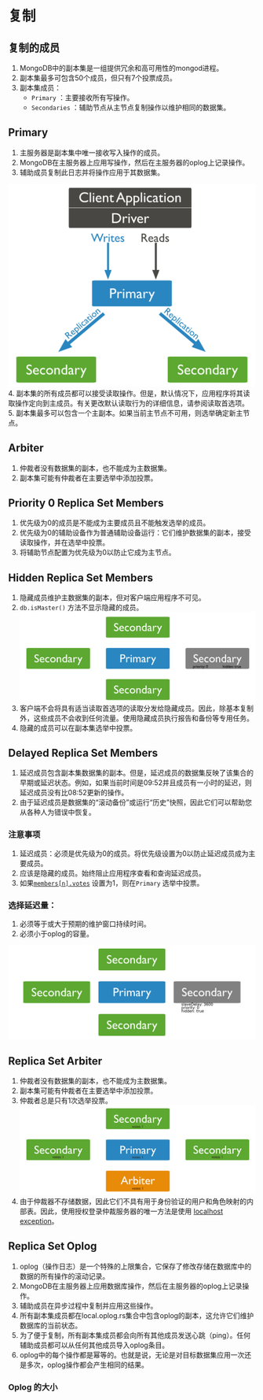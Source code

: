 # 复制

## 复制的成员

1. MongoDB中的副本集是一组提供冗余和高可用性的mongod进程。
2. 副本集最多可包含50个成员，但只有7个投票成员。
3. 副本集成员：
   * `Primary`  ：主要接收所有写操作。
   * `Secondaries` ：辅助节点从主节点复制操作以维护相同的数据集。

## Primary

1. 主服务器是副本集中唯一接收写入操作的成员。
2. MongoDB在主服务器上应用写操作，然后在主服务器的oplog上记录操作。
3. 辅助成员复制此日志并将操作应用于其数据集。

![官网图](./image/replica-set-read-write-operations-primary.svg)
4. 副本集的所有成员都可以接受读取操作。但是，默认情况下，应用程序将其读取操作定向到主成员。有关更改默认读取行为的详细信息，请参阅读取首选项。
5. 副本集最多可以包含一个主副本。如果当前主节点不可用，则选举确定新主节点。

## Arbiter

1. 仲裁者没有数据集的副本，也不能成为主数据集。
2. 副本集可能有仲裁者在主要选举中添加投票。

## Priority 0 Replica Set Members

1. 优先级为0的成员是不能成为主要成员且不能触发选举的成员。
2. 优先级为0的辅助设备作为普通辅助设备运行：它们维护数据集的副本，接受读取操作，并在选举中投票。
3. 将辅助节点配置为优先级为0以防止它成为主节点。

## Hidden Replica Set Members

1. 隐藏成员维护主数据集的副本，但对客户端应用程序不可见。
2. `db.isMaster()` 方法不显示隐藏的成员。![官网图](./image/replica-set-hidden-member.svg)
3. 客户端不会将具有适当读取首选项的读取分发给隐藏成员。因此，除基本复制外，这些成员不会收到任何流量。使用隐藏成员执行报告和备份等专用任务。
4. 隐藏的成员可以在副本集选举中投票。

## Delayed Replica Set Members

1. 延迟成员包含副本集数据集的副本。但是，延迟成员的数据集反映了该集合的早期或延迟状态。例如，如果当前时间是09:52并且成员有一小时的延迟，则延迟成员没有比08:52更新的操作。
2. 由于延迟成员是数据集的“滚动备份”或运行“历史”快照，因此它们可以帮助您从各种人为错误中恢复。

### 注意事项

1. 延迟成员：必须是优先级为0的成员。将优先级设置为0以防止延迟成员成为主要成员。
2. 应该是隐藏的成员。始终阻止应用程序查看和查询延迟成员。
3. 如果[`members[n].votes`](https://docs.mongodb.com/manual/reference/replica-configuration/#rsconf.members[n].votes) 设置为1，则在`Primary` 选举中投票。

### 选择延迟量：

1. 必须等于或大于预期的维护窗口持续时间。
2. 必须小于oplog的容量。

![官网图](./image/replica-set-delayed-member.svg)

## Replica Set Arbiter

1. 仲裁者没有数据集的副本，也不能成为主数据集。
2. 副本集可能有仲裁者在主要选举中添加投票。
3. 仲裁者总是只有1次选举投票。![官网图](./image/replica-set-four-members-add-arbiter.svg)
4. 由于仲裁器不存储数据，因此它们不具有用于身份验证的用户和角色映射的内部表。因此，使用授权登录仲裁服务器的唯一方法是使用 [localhost exception](https://docs.mongodb.com/manual/core/security-users/#localhost-exception)。

## Replica Set Oplog

1. oplog（操作日志）是一个特殊的上限集合，它保存了修改存储在数据库中的数据的所有操作的滚动记录。
2. MongoDB在主服务器上应用数据库操作，然后在主服务器的oplog上记录操作。
3. 辅助成员在异步过程中复制并应用这些操作。
4. 所有副本集成员都在local.oplog.rs集合中包含oplog的副本，这允许它们维护数据库的当前状态。
5. 为了便于复制，所有副本集成员都会向所有其他成员发送心跳（ping）。任何辅助成员都可以从任何其他成员导入oplog条目。
6. oplog中的每个操作都是幂等的。也就是说，无论是对目标数据集应用一次还是多次，oplog操作都会产生相同的结果。

### Oplog 的大小

